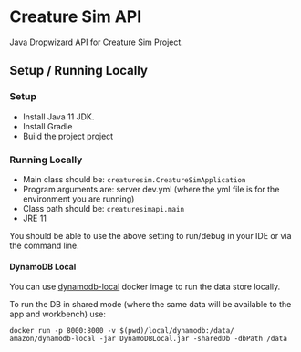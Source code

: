 # Creature Sim API
Java Dropwizard API for Creature Sim Project.

## Setup / Running Locally
### Setup
* Install Java 11 JDK.
* Install Gradle
* Build the project project

### Running Locally
* Main class should be: `creaturesim.CreatureSimApplication`
* Program arguments are: server dev.yml (where the yml file is for the environment you are running)
* Class path should be: `creaturesimapi.main`
* JRE 11

You should be able to use the above setting to run/debug in your IDE or via the command line.

#### DynamoDB Local

You can use [dynamodb-local](https://hub.docker.com/r/amazon/dynamodb-local/) docker image to run the data store locally.

To run the DB in shared mode (where the same data will be available to the app and workbench) use:

`docker run -p 8000:8000 -v $(pwd)/local/dynamodb:/data/ amazon/dynamodb-local -jar DynamoDBLocal.jar -sharedDb -dbPath /data`
